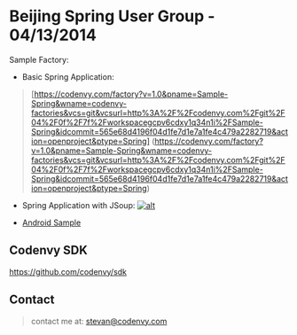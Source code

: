 Beijing Spring User Group - 04/13/2014
======================================

Sample Factory:

* Basic Spring Application:
> [https://codenvy.com/factory?v=1.0&pname=Sample-Spring&wname=codenvy-factories&vcs=git&vcsurl=http%3A%2F%2Fcodenvy.com%2Fgit%2F04%2F0f%2F7f%2Fworkspacegcpv6cdxy1q34n1i%2FSample-Spring&idcommit=565e68d4196f04d1fe7d1e7a1fe4c479a2282719&action=openproject&ptype=Spring] (https://codenvy.com/factory?v=1.0&pname=Sample-Spring&wname=codenvy-factories&vcs=git&vcsurl=http%3A%2F%2Fcodenvy.com%2Fgit%2F04%2F0f%2F7f%2Fworkspacegcpv6cdxy1q34n1i%2FSample-Spring&idcommit=565e68d4196f04d1fe7d1e7a1fe4c479a2282719&action=openproject&ptype=Spring)


* Spring Application with JSoup:
[![alt](https://codenvy.com/factory/resources/factory-white.png)](https://codenvy.com/factory?id=dyxe90hosms1ceh5)


* [Android Sample](https://codenvy.com/factory?v=1.0&pname=Sample-AngularJS&wname=codenvy-factories&vcs=git&vcsurl=http%3A%2F%2Fcodenvy.com%2Fgit%2F04%2F0f%2F7f%2Fworkspacegcpv6cdxy1q34n1i%2FSample-AngularJS&idcommit=37a21ef422e7995cbab615431f0f63991a9b314a&action=openproject&ptype=JavaScript)

Codenvy SDK
-----
https://github.com/codenvy/sdk



Contact 
------

> contact me at: stevan@codenvy.com
